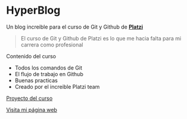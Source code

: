 # HyperBlog
Un blog increible para el curso de Git y Github de [**Platzi**](http://platzi.com)
> El curso de Git y Github de Platzi es lo que me hacia falta para mi carrera como profesional

Contenido del curso
* Todos los comandos de Git
* El flujo de trabajo en Github
* Buenas practicas
* Creado por el increible Platzi team

[Proyecto del curso](https://edsenxx.github.io/hyperblog/)

[Visita mi página web](https://edsen.dev )
